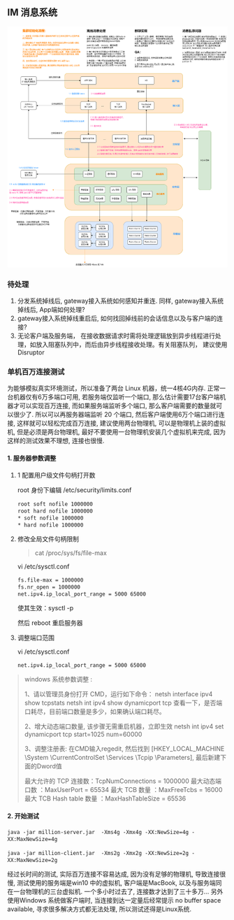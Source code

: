 ## IM 消息系统

![flowchart-IM-Arch](README.assets/flowchart-IM-Arch.png)

### 待处理
1. 分发系统掉线后, gateway接入系统如何感知并重连. 同样, gateway接入系统掉线后, App端如何处理?
2. gateway接入系统掉线重启后, 如何找回掉线前的会话信息以及与客户端的连接?
3. 无论客户端及服务端， 在接收数据请求时需将处理逻辑放到异步线程进行处理，如放入阻塞队列中，而后由异步线程接收处理。有关阻塞队列， 建议使用 Disruptor



### 单机百万连接测试

为能够模拟真实环境测试，所以准备了两台 Linux 机器，统一4核4G内存. 正常一台机器仅有6万多端口可用, 若服务端仅监听一个端口, 那么估计需要17台客户端机器才可以实现百万连接, 而如果服务端监听多个端口, 那么客户端需要的数量就可以很少了. 所以可以再服务器端监听 20 个端口, 然后客户端使用6万个端口进行连接, 这样就可以轻松完成百万连接, 建议使用两台物理机, 可以是物理机上装的虚拟机, 但是必须是两台物理机, 最好不要使用一台物理机安装几个虚拟机来完成, 因为这样的测试效果不理想, 连接也很慢.

#### 1. 服务器参数调整

1. 1 配置用户级文件句柄打开数

   root 身份下编辑 /etc/security/limits.conf

   ```shell
   root soft nofile 1000000
   root hard nofile 1000000
   * soft nofile 1000000
   * hard nofile 1000000
   ```

2. 修改全局文件句柄限制

   > cat /proc/sys/fs/file-max

   vi /etc/sysctl.conf

   ```
   fs.file-max = 1000000
   fs.nr_open = 1000000
   net.ipv4.ip_local_port_range = 5000 65000
   ```

   使其生效：sysctl -p

   然后 reboot 重启服务器

3. 调整端口范围

   vi /etc/sysctl.conf

   ```sh
   net.ipv4.ip_local_port_range = 5000 65000
   ```


> windows 系统参数调整 : 
>
> 1、请以管理员身份打开 CMD，运行如下命令：
> netsh interface ipv4 show tcpstats
> netsh int ipv4 show dynamicport tcp
> 查看一下，是否端口耗尽，目前端口数量是多少，如果确认端口耗尽。
>
> 2、增大动态端口数量, 该步骤无需重启机器，立即生效
> netsh int ipv4 set dynamicport tcp start=1025 num=60000
>
> 3、调整注册表:  在CMD输入regedit, 然后找到 [HKEY_LOCAL_MACHINE \System \CurrentControlSet \Services \Tcpip \Parameters], 最后新建下面的Dword值
>
> 最大允许的 TCP 连接数：TcpNumConnections = 1000000
> 最大动态端口数 ：MaxUserPort = 65534
> 最大 TCB 数量 ：MaxFreeTcbs = 16000
> 最大 TCB Hash table 数量 ：MaxHashTableSize = 65536



#### 2. 开始测试

```shell
java -jar million-server.jar  -Xms4g -Xmx4g -XX:NewSize=4g -XX:MaxNewSize=4g

java -jar million-client.jar  -Xms2g -Xmx2g -XX:NewSize=2g -XX:MaxNewSize=2g
```

经过长时间的测试, 实际百万连接不容易达成, 因为没有足够的物理机, 导致连接很慢, 测试使用的服务端是win10 中的虚拟机, 客户端是MacBook, 以及与服务端同在一台物理机的三台虚拟机. 一个多小时过去了, 连接数才达到了三十多万... 另外使用Windows 系统做客户端时, 当连接到达一定量后经常提示 no buffer space available, 寻求很多解决方式都无法处理, 所以测试还得是Linux系统.
